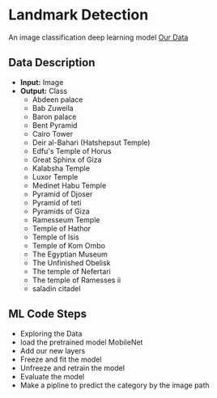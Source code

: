 # Landmark Detection
An image classification deep learning model
[Our Data]([https://www.google.com](https://drive.google.com/drive/folders/1YjcGdrfVweS7mZ18lgRdO-jM456RsQSo?usp=share_link))
## Data Description
* **Input:** Image
* **Output:** Class
  * Abdeen palace
  * Bab Zuweila
  * Baron palace
  * Bent Pyramid
  * Cairo Tower
  * Deir al-Bahari (Hatshepsut Temple)
  * Edfu's Temple of Horus
  * Great Sphinx of Giza
  * Kalabsha Temple
  * Luxor Temple
  * Medinet Habu Temple
  * Pyramid of Djoser
  * Pyramid of teti
  * Pyramids of Giza
  * Ramesseum Temple
  * Temple of Hathor
  * Temple of Isis
  * Temple of Kom Ombo
  * The Egyptian Museum
  * The Unfinished Obelisk
  * The temple of Nefertari
  * The temple of Ramesses ii
  * saladin citadel 

## ML Code Steps
* Exploring the Data
* load the pretrained model MobileNet
* Add our new layers
* Freeze and fit the model
* Unfreeze and retrain the model
* Evaluate the model
* Make a pipline to predict the category by the image path
